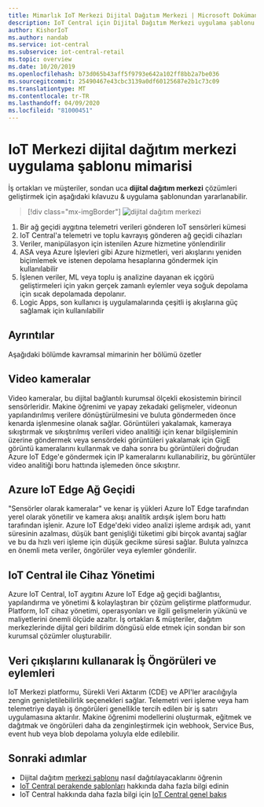 ```yaml
---
title: Mimarlık IoT Merkezi Dijital Dağıtım Merkezi | Microsoft Dokümanlar
description: IoT Central için Dijital Dağıtım Merkezi uygulama şablonu mimarisi
author: KishorIoT
ms.author: nandab
ms.service: iot-central
ms.subservice: iot-central-retail
ms.topic: overview
ms.date: 10/20/2019
ms.openlocfilehash: b73d065b43aff5f9793e642a102ff8bb2a7be036
ms.sourcegitcommit: 25490467e43cbc3139a0df60125687e2b1c73c09
ms.translationtype: MT
ms.contentlocale: tr-TR
ms.lasthandoff: 04/09/2020
ms.locfileid: "81000451"
---
```

# <a name="architecture-of-iot-central-digital-distribution-center-application-template"></a>IoT Merkezi dijital dağıtım merkezi uygulama şablonu mimarisi



İş ortakları ve müşteriler, sondan uca **dijital dağıtım merkezi** çözümleri geliştirmek için aşağıdaki kılavuzu & uygulama şablonundan yararlanabilir.

> [!div class="mx-imgBorder"]
> ![dijital dağıtım merkezi](./media/concept-ddc-architecture/digital-distribution-center-architecture.png)

1. Bir ağ geçidi aygıtına telemetri verileri gönderen IoT sensörleri kümesi
2. IoT Central'a telemetri ve toplu kavrayış gönderen ağ geçidi cihazları
3. Veriler, manipülasyon için istenilen Azure hizmetine yönlendirilir
4. ASA veya Azure İşlevleri gibi Azure hizmetleri, veri akışlarını yeniden biçimlemek ve istenen depolama hesaplarına göndermek için kullanılabilir 
5. İşlenen veriler, ML veya toplu iş analizine dayanan ek içgörü geliştirmeleri için yakın gerçek zamanlı eylemler veya soğuk depolama için sıcak depolamada depolanır. 
6. Logic Apps, son kullanıcı iş uygulamalarında çeşitli iş akışlarına güç sağlamak için kullanılabilir

## <a name="details"></a>Ayrıntılar
Aşağıdaki bölümde kavramsal mimarinin her bölümü özetler

## <a name="video-cameras"></a>Video kameralar 
Video kameralar, bu dijital bağlantılı kurumsal ölçekli ekosistemin birincil sensörleridir. Makine öğrenimi ve yapay zekadaki gelişmeler, videonun yapılandırılmış verilere dönüştürülmesini ve buluta göndermeden önce kenarda işlenmesine olanak sağlar. Görüntüleri yakalamak, kameraya sıkıştırmak ve sıkıştırılmış verileri video analitiği için kenar bilgiişleminin üzerine göndermek veya sensördeki görüntüleri yakalamak için GigE görüntü kameralarını kullanmak ve daha sonra bu görüntüleri doğrudan Azure IoT Edge'e göndermek için IP kameralarını kullanabiliriz, bu görüntüler video analitiği boru hattında işlemeden önce sıkıştırır. 

## <a name="azure-iot-edge-gateway"></a>Azure IoT Edge Ağ Geçidi
"Sensörler olarak kameralar" ve kenar iş yükleri Azure IoT Edge tarafından yerel olarak yönetilir ve kamera akışı analitik ardışık işlem boru hattı tarafından işlenir. Azure IoT Edge'deki video analizi işleme ardışık adı, yanıt süresinin azalması, düşük bant genişliği tüketimi gibi birçok avantaj sağlar ve bu da hızlı veri işleme için düşük gecikme süresi sağlar. Buluta yalnızca en önemli meta veriler, öngörüler veya eylemler gönderilir. 

## <a name="device-management-with-iot-central"></a>IoT Central ile Cihaz Yönetimi 
Azure IoT Central, IoT aygıtını Azure IoT Edge ağ geçidi bağlantısı, yapılandırma ve yönetimi & kolaylaştıran bir çözüm geliştirme platformudur. Platform, IoT cihaz yönetimi, operasyonları ve ilgili gelişmelerin yükünü ve maliyetlerini önemli ölçüde azaltır. İş ortakları & müşteriler, dağıtım merkezlerinde dijital geri bildirim döngüsü elde etmek için sondan bir son kurumsal çözümler oluşturabilir.

## <a name="business-insights-and-actions-using-data-egress"></a>Veri çıkışlarını kullanarak İş Öngörüleri ve eylemleri 
IoT Merkezi platformu, Sürekli Veri Aktarım (CDE) ve API'ler aracılığıyla zengin genişletilebilirlik seçenekleri sağlar. Telemetri veri işleme veya ham telemetriye dayalı iş öngörüleri genellikle tercih edilen bir iş satırı uygulamasına aktarılır. Makine öğrenimi modellerini oluşturmak, eğitmek ve dağıtmak ve öngörüleri daha da zenginleştirmek için webhook, Service Bus, event hub veya blob depolama yoluyla elde edilebilir.

## <a name="next-steps"></a>Sonraki adımlar
* Dijital dağıtım [merkezi şablonu](./tutorial-iot-central-digital-distribution-center.md) nasıl dağıtılayacaklarını öğrenin
* [IoT Central perakende şablonları](./overview-iot-central-retail.md) hakkında daha fazla bilgi edinin
* IoT Central hakkında daha fazla bilgi için [IoT Central genel bakış](../core/overview-iot-central.md)
